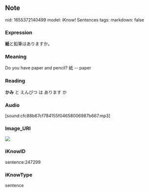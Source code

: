 ## Note
nid: 1655372140499
model: iKnow! Sentences
tags: 
markdown: false

### Expression
<b>紙</b>と鉛筆はありますか。

### Meaning
Do you have paper and pencil?
紙 -- paper

### Reading
<b>かみ</b> と えんぴつ は あります か

### Audio
[sound:cfc88b67cf784155f04658006987b667.mp3]

### Image_URI
<img src="beb6dac8a7ec4f7ff290598e4a4ddff6.jpg">

### iKnowID
sentence:247299

### iKnowType
sentence

